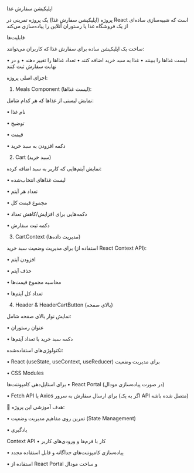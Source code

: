 اپلیکیشن سفارش غذا


پروژه (اپلیکیشن سفارش غذا) یک پروژه تمرینی در React است که شبیه‌سازی ساده‌ای از یک فروشگاه غذا یا رستوران آنلاین را پیاده‌سازی می‌کند


قابلیت‌ها


ساخت یک اپلیکیشن ساده برای سفارش غذا که کاربران می‌توانند:


•	لیست غذاها را ببینند
•	غذا به سبد خرید اضافه کنند
•	تعداد غذاها را تغییر دهند
•	و در نهایت سفارش ثبت کنند


اجزای اصلی پروژه:
1. Meals Component (لیست غذاها):


نمایش لیستی از غذاها که هر کدام شامل:


•	نام غذا


•	توضیح


•	قیمت


•	دکمه افزودن به سبد خرید

2. Cart (سبد خرید)


نمایش آیتم‌هایی که کاربر به سبد اضافه کرده:

•	لیست غذاهای انتخاب‌شده

•	تعداد هر آیتم

•	مجموع قیمت کل

•	دکمه‌هایی برای افزایش/کاهش تعداد

•	دکمه ثبت سفارش


3. CartContext (مدیریت داده‌ها)


برای مدیریت وضعیت سبد خرید (استفاده از React Context API):

•	افزودن آیتم

•	حذف آیتم

•	محاسبه مجموع قیمت‌ها

•	تعداد کل آیتم‌ها


4. Header & HeaderCartButton (بالای صفحه)


نمایش نوار بالای صفحه شامل:

•	عنوان رستوران

•	دکمه سبد خرید با تعداد آیتم‌ها



تکنولوژی‌های استفاده‌شده:


•	React (useState, useContext, useReducer) 
برای مدیریت وضعیت

•	CSS Modules 

برای استایل‌دهی کامپوننت‌ها
•	React Portal (در صورت پیاده‌سازی مودال)


•	Fetch API یا Axios برای ارسال سفارش به سرور (اگر به یک API متصل شده باشه)



🎯 هدف آموزشی این پروژه:


•	تمرین روی مفاهیم مدیریت وضعیت (State Management)


•	یادگیری 

Context API
•	کار با فرم‌ها و ورودی‌های کاربر


•	پیاده‌سازی کامپوننت‌های جداگانه و قابل استفاده مجدد


•	استفاده از React Portal و ساخت مودال

